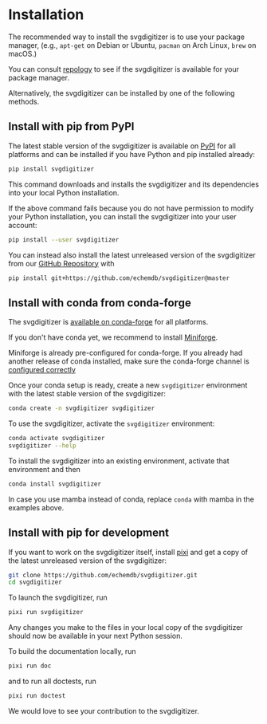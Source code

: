 Installation
============

The recommended way to install the svgdigitizer is to use your package manager,
(e.g., `apt-get` on Debian or Ubuntu, `pacman` on Arch Linux, `brew` on macOS.)

You can consult [repology](https://repology.org/project/python:svgdigitizer/packages)
to see if the svgdigitizer is available for your package manager.

Alternatively, the svgdigitizer can be installed by one of the following
methods.

Install with pip from PyPI
--------------------------

The latest stable version of the svgdigitizer is available on
[PyPI](https://pypi.org/project/svgdigitizer/) for all platforms and can be
installed if you have Python and pip installed already:

```sh
pip install svgdigitizer
```

This command downloads and installs the svgdigitizer and its dependencies into
your local Python installation.

If the above command fails because you do not have permission to modify your
Python installation, you can install the svgdigitizer into your user account:

```sh
pip install --user svgdigitizer
```

You can instead also install the latest unreleased version of the svgdigitizer
from our [GitHub Repository](https://github.com/echemdb/svgdigitizer) with

```sh
pip install git+https://github.com/echemdb/svgdigitizer@master
```

Install with conda from conda-forge
-----------------------------------

The svgdigitizer is [available on
conda-forge](https://github.com/conda-forge/svgdigitizer-feedstock) for all
platforms.

If you don't have conda yet, we recommend to install
[Miniforge](https://github.com/conda-forge/miniforge).

Miniforge is already pre-configured for conda-forge. If you already had another
release of conda installed, make sure the conda-forge channel is
[configured correctly](https://conda-forge.org/docs/user/introduction/#how-can-i-install-packages-from-conda-forge)

Once your conda setup is ready, create a new `svgdigitizer` environment with
the latest stable version of the svgdigitizer:

```sh
conda create -n svgdigitizer svgdigitizer
```

To use the svgdigitizer, activate the `svgdigitizer` environment:

```sh
conda activate svgdigitizer
svgdigitizer --help
```

To install the svgdigitizer into an existing environment, activate that environment and then

```sh
conda install svgdigitizer
```

In case you use mamba instead of conda, replace `conda` with mamba in the examples above.

Install with pip for development
--------------------------------

If you want to work on the svgdigitizer itself, install [pixi](https://pixi.sh)
and get a copy of the latest unreleased version of the svgdigitizer:

```sh
git clone https://github.com/echemdb/svgdigitizer.git
cd svgdigitizer
```

To launch the svgdigitizer, run

```sh
pixi run svgdigitizer
```

Any changes you make to the files in your local copy of the svgdigitizer should
now be available in your next Python session.

To build the documentation locally, run

```sh
pixi run doc
```

and to run all doctests, run

```sh
pixi run doctest
```

We would love to see your contribution to the svgdigitizer.
